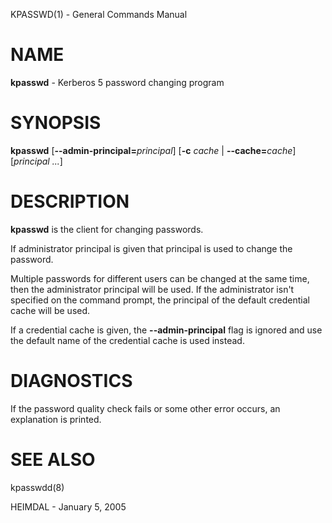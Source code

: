 KPASSWD(1) - General Commands Manual

# NAME

**kpasswd** - Kerberos 5 password changing program

# SYNOPSIS

**kpasswd**
\[**-&#45;admin-principal=**&zwnj;*principal*]
\[**-c**&nbsp;*cache*&nbsp;|&nbsp;**-&#45;cache=**&zwnj;*cache*]
\[*principal&nbsp;...*]

# DESCRIPTION

**kpasswd**
is the client for changing passwords.

If administrator principal is given that principal is used to change
the password.

Multiple passwords for different users can be changed at the same time,
then the administrator principal will be used.
If the administrator isn't specified on the command prompt, the
principal of the default credential cache will be used.

If a credential cache is given, the **-&#45;admin-principal**
flag is ignored and use the default name of the credential cache is
used instead.

# DIAGNOSTICS

If the password quality check fails or some other error occurs, an
explanation is printed.

# SEE ALSO

kpasswdd(8)

HEIMDAL - January 5, 2005
